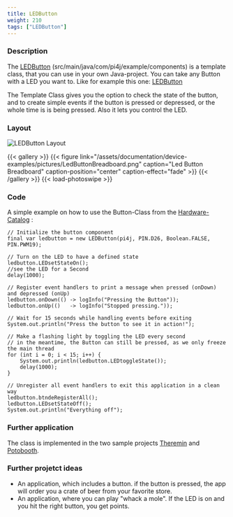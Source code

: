```yaml
---
title: LEDButton
weight: 210
tags: ["LEDButton"]
---
```

### Description
The [LEDButton](https://github.com/Pi4J/pi4j-example-components/tree/Dev-Arcade/src/main/java/com/pi4j/example/components) (src/main/java/com/pi4j/example/components) is a template class, that you can use in your own Java-project.
You can take any Button with a LED you want to. Like for example this one: [LEDButton](https://www.berrybase.de/bauelemente/schalter-taster/drucktaster/massive-arcade-button-100mm-beleuchtet-40-led-12v-dc-41)

The Template Class gives you the option to check the state of the button, and to create simple events if the button is pressed or depressed, or the whole time is is being pressed. Also it lets you control the LED.

### Layout
![LEDButton Layout](/assets/documentation/device-examples/Layout-LEDButton.png)

{{< gallery >}}
{{< figure link="/assets/documentation/device-examples/pictures/LedButtonBreadboard.png" caption="Led Button Breadboard" caption-position="center" caption-effect="fade" >}}
{{< /gallery >}}
{{< load-photoswipe >}}

### Code
A simple example on how to use the Button-Class from the [Hardware-Catalog](https://github.com/Pi4J/pi4j-example-components) :
```
// Initialize the button component
final var ledbutton = new LEDButton(pi4j, PIN.D26, Boolean.FALSE, PIN.PWM19);

// Turn on the LED to have a defined state
ledbutton.LEDsetStateOn();
//see the LED for a Second
delay(1000);

// Register event handlers to print a message when pressed (onDown) and depressed (onUp)
ledbutton.onDown(() -> logInfo("Pressing the Button"));
ledbutton.onUp(()   -> logInfo("Stopped pressing."));

// Wait for 15 seconds while handling events before exiting
System.out.println("Press the button to see it in action!");

// Make a flashing light by toggling the LED every second
// in the meantime, the Button can still be pressed, as we only freeze the main thread
for (int i = 0; i < 15; i++) {
	System.out.println(ledbutton.LEDtoggleState());
	delay(1000);
}

// Unregister all event handlers to exit this application in a clean way
ledbutton.btndeRegisterAll();
ledbutton.LEDsetStateOff();
System.out.println("Everything off");
```

### Further application
The class is implemented in the two sample projects [Theremin](https://github.com/DieterHolz/RaspPiTheremin) and [Potobooth](https://github.com/DieterHolz/PhotoBooth).

### Further projetct ideas
- An application, which includes a button. if the button is pressed, the app will order you a crate of beer from your favorite store.
- An application, where you can play "whack a mole". If the LED is on and you hit the right button, you get points.

